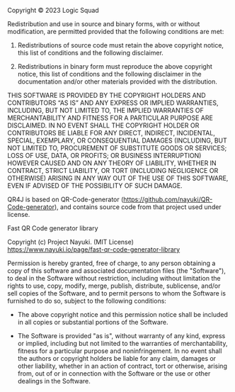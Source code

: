 Copyright © 2023 Logic Squad

Redistribution and use in source and binary forms, with or without
modification, are permitted provided that the following conditions are
met:

1. Redistributions of source code must retain the above copyright
notice, this list of conditions and the following disclaimer.

2. Redistributions in binary form must reproduce the above copyright
notice, this list of conditions and the following disclaimer in the
documentation and/or other materials provided with the distribution.

THIS SOFTWARE IS PROVIDED BY THE COPYRIGHT HOLDERS AND CONTRIBUTORS
“AS IS” AND ANY EXPRESS OR IMPLIED WARRANTIES, INCLUDING, BUT NOT
LIMITED TO, THE IMPLIED WARRANTIES OF MERCHANTABILITY AND FITNESS FOR
A PARTICULAR PURPOSE ARE DISCLAIMED. IN NO EVENT SHALL THE COPYRIGHT
HOLDER OR CONTRIBUTORS BE LIABLE FOR ANY DIRECT, INDIRECT, INCIDENTAL,
SPECIAL, EXEMPLARY, OR CONSEQUENTIAL DAMAGES (INCLUDING, BUT NOT
LIMITED TO, PROCUREMENT OF SUBSTITUTE GOODS OR SERVICES; LOSS OF USE,
DATA, OR PROFITS; OR BUSINESS INTERRUPTION) HOWEVER CAUSED AND ON ANY
THEORY OF LIABILITY, WHETHER IN CONTRACT, STRICT LIABILITY, OR TORT
(INCLUDING NEGLIGENCE OR OTHERWISE) ARISING IN ANY WAY OUT OF THE USE
OF THIS SOFTWARE, EVEN IF ADVISED OF THE POSSIBILITY OF SUCH DAMAGE.


QR4J is based on QR-Code-generator
(https://github.com/nayuki/QR-Code-generator), and contains source
code from that project used under license.

Fast QR Code generator library

Copyright (c) Project Nayuki. (MIT License)
https://www.nayuki.io/page/fast-qr-code-generator-library

Permission is hereby granted, free of charge, to any person obtaining
a copy of this software and associated documentation files (the
"Software"), to deal in the Software without restriction, including
without limitation the rights to use, copy, modify, merge, publish,
distribute, sublicense, and/or sell copies of the Software, and to
permit persons to whom the Software is furnished to do so, subject to
the following conditions:

- The above copyright notice and this permission notice shall be
  included in all copies or substantial portions of the Software.

- The Software is provided "as is", without warranty of any kind,
  express or implied, including but not limited to the warranties of
  merchantability, fitness for a particular purpose and
  noninfringement. In no event shall the authors or copyright holders
  be liable for any claim, damages or other liability, whether in an
  action of contract, tort or otherwise, arising from, out of or in
  connection with the Software or the use or other dealings in the
  Software.
